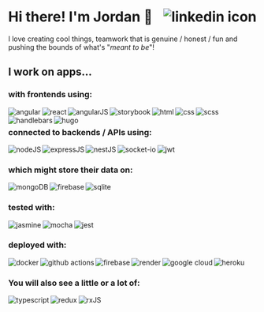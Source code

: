 # Hi there! I'm Jordan 👋 [<img align="right" alt="linkedin icon" src="https://img.shields.io/badge/linkedin-%230077B5.svg?&style=for-the-badge&logo=linkedin&logoColor=white" />](https://www.linkedin.com/in/jcoopnz/)
I love creating cool things, teamwork that is genuine / honest / fun and pushing the bounds of what's "_meant to be_"!

## I work on apps...
### with frontends using:
<img align="left" alt="angular" src="https://img.shields.io/badge/angular-%23DD0031.svg?style=for-the-badge&logo=angular&logoColor=white" />
<img align="left" alt="react" src="https://img.shields.io/badge/react-%2320232a.svg?style=for-the-badge&logo=react&logoColor=%2361DAFB" />
<img align="left" alt="angularJS" src="https://img.shields.io/badge/angular.js-%23E23237.svg?style=for-the-badge&logo=angularjs&logoColor=white" />
<img align="left" alt="storybook" src="https://img.shields.io/badge/-Storybook-FF4785?style=for-the-badge&logo=storybook&logoColor=white" />
<img align="left" alt="html" src="https://img.shields.io/badge/HTML-%23e34f26?style=for-the-badge&logo=html5&logoColor=white" />
<img align="left" alt="css" src="https://img.shields.io/badge/CSS-%232062af?style=for-the-badge&logo=css3&logoColor=white" />
<img align="left" alt="scss" src="https://img.shields.io/badge/Sass-CC6699?style=for-the-badge&logo=sass&logoColor=white" />
<img align="left" alt="handlebars" src="https://img.shields.io/badge/Handlebars-%23000000?style=for-the-badge&logo=Handlebars.js&logoColor=white" />
<img align="left" alt="hugo" src="https://img.shields.io/badge/Hugo-black.svg?style=for-the-badge&logo=Hugo" />

<br>

### connected to backends / APIs using:
<img align="left" alt="nodeJS" src="https://img.shields.io/badge/node.js%20-%2343853D.svg?&style=for-the-badge&logo=node.js&logoColor=white" />
<img align="left" alt="expressJS" src="https://img.shields.io/badge/express.js-%23404d59.svg?style=for-the-badge&logo=express&logoColor=%2361DAFB" />
<img align="left" alt="nestJS" src="https://img.shields.io/badge/nestjs-%23E0234E.svg?style=for-the-badge&logo=nestjs&logoColor=white" />
<img align="left" alt="socket-io" src="https://img.shields.io/badge/Socket.io-black?style=for-the-badge&logo=socket.io&badgeColor=010101" />
<img align="left" alt="jwt" src="https://img.shields.io/badge/JWT-black?style=for-the-badge&logo=JSON%20web%20tokens" />

<br>

### which might store their data on:
<img align="left" alt="mongoDB" src="https://img.shields.io/badge/MongoDB-%234ea94b.svg?style=for-the-badge&logo=mongodb&logoColor=white" />
<img align="left" alt="firebase" src="https://img.shields.io/badge/firebase-%23039BE5.svg?style=for-the-badge&logo=firebase" />
<img align="left" alt="sqlite" src="https://img.shields.io/badge/SQLite-07405E?style=for-the-badge&logo=sqlite&logoColor=white" />

<br>

### tested with:
<img align="left" alt="jasmine" src="https://img.shields.io/badge/jasmine-%238A4182.svg?style=for-the-badge&logo=jasmine&logoColor=white" />
<img align="left" alt="mocha" src="https://img.shields.io/badge/-mocha-%238D6748?style=for-the-badge&logo=mocha&logoColor=white" />
<img align="left" alt="jest" src="https://img.shields.io/badge/-jest-%23C21325?style=for-the-badge&logo=jest&logoColor=white" />

<br>

### deployed with:
<img align="left" alt="docker" src="https://img.shields.io/badge/docker-%230db7ed.svg?style=for-the-badge&logo=docker&logoColor=white" />
<img align="left" alt="github actions" src="https://img.shields.io/badge/github%20actions-%232671E5.svg?style=for-the-badge&logo=githubactions&logoColor=white" />
<img align="left" alt="firebase" src="https://img.shields.io/badge/firebase-%23039BE5.svg?style=for-the-badge&logo=firebase" />
<img align="left" alt="render" src="https://img.shields.io/badge/Render-%46E3B7.svg?style=for-the-badge&logo=render&logoColor=white" />
<img align="left" alt="google cloud" src="https://img.shields.io/badge/GoogleCloud-%234285F4.svg?style=for-the-badge&logo=google-cloud&logoColor=white" />
<img align="left" alt="heroku" src="https://img.shields.io/badge/Heroku-430098?style=for-the-badge&logo=heroku&logoColor=white" />

<br>

### You will also see a little or a lot of:
<img align="left" alt="typescript" src="https://img.shields.io/badge/typescript-%23007ACC.svg?style=for-the-badge&logo=typescript&logoColor=white" />
<img align="left" alt="redux" src="https://img.shields.io/badge/redux-%23764abc?style=for-the-badge&logo=redux&logoColor=white" />
<img align="left" alt="rxJS" src="https://img.shields.io/badge/rxjs-%23B7178C.svg?style=for-the-badge&logo=reactivex&logoColor=white" />
